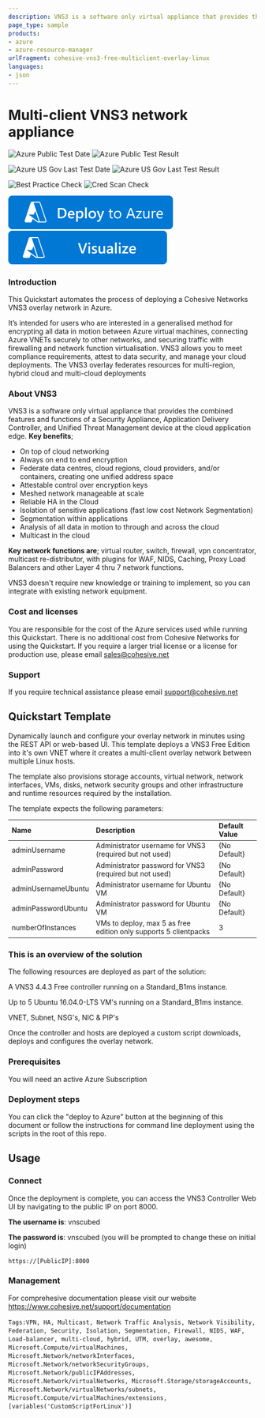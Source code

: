 ```yaml
---
description: VNS3 is a software only virtual appliance that provides the combined features and functions of a Security Appliance, Application Delivery Controller and Unified Threat Management device at the cloud application edge. Key benefits, On top of cloud networking, Always on end to end encryption, Federate data centres, cloud regions, cloud providers, and/or containers, creating one unified address space, Attestable control over encryption keys, Meshed network manageable at scale, Reliable HA in the Cloud, Isolate sensitive applications (fast low cost Network Segmentation), Segmentation within applications, Analysis of all data in motion in the cloud. Key network functions; virtual router, switch, firewall, vpn concentrator, multicast distributor, with plugins for WAF, NIDS, Caching, Proxy Load Balancers and other Layer 4 thru 7 network functions, VNS3 doesn't require new knowledge or training to implement, so you can integrate with existing network equipment.
page_type: sample
products:
- azure
- azure-resource-manager
urlFragment: cohesive-vns3-free-multiclient-overlay-linux
languages:
- json
---
```

# Multi-client VNS3 network appliance

![Azure Public Test Date](https://azurequickstartsservice.blob.core.windows.net/badges/application-workloads/cohesive/cohesive-vns3-free-multiclient-overlay-linux/PublicLastTestDate.svg)
![Azure Public Test Result](https://azurequickstartsservice.blob.core.windows.net/badges/application-workloads/cohesive/cohesive-vns3-free-multiclient-overlay-linux/PublicDeployment.svg)

![Azure US Gov Last Test Date](https://azurequickstartsservice.blob.core.windows.net/badges/application-workloads/cohesive/cohesive-vns3-free-multiclient-overlay-linux/FairfaxLastTestDate.svg)
![Azure US Gov Last Test Result](https://azurequickstartsservice.blob.core.windows.net/badges/application-workloads/cohesive/cohesive-vns3-free-multiclient-overlay-linux/FairfaxDeployment.svg)

![Best Practice Check](https://azurequickstartsservice.blob.core.windows.net/badges/application-workloads/cohesive/cohesive-vns3-free-multiclient-overlay-linux/BestPracticeResult.svg)
![Cred Scan Check](https://azurequickstartsservice.blob.core.windows.net/badges/application-workloads/cohesive/cohesive-vns3-free-multiclient-overlay-linux/CredScanResult.svg)

[![Deploy To Azure](https://raw.githubusercontent.com/Azure/azure-quickstart-templates/master/1-CONTRIBUTION-GUIDE/images/deploytoazure.svg?sanitize=true)](https://portal.azure.com/#create/Microsoft.Template/uri/https%3A%2F%2Fraw.githubusercontent.com%2FAzure%2Fazure-quickstart-templates%2Fmaster%2Fapplication-workloads%2Fcohesive%2Fcohesive-vns3-free-multiclient-overlay-linux%2Fazuredeploy.json)  [![Visualize](https://raw.githubusercontent.com/Azure/azure-quickstart-templates/master/1-CONTRIBUTION-GUIDE/images/visualizebutton.svg?sanitize=true)](http://armviz.io/#/?load=https%3A%2F%2Fraw.githubusercontent.com%2FAzure%2Fazure-quickstart-templates%2Fmaster%2Fapplication-workloads%2Fcohesive%2Fcohesive-vns3-free-multiclient-overlay-linux%2Fazuredeploy.json)

### Introduction
This Quickstart automates the process of deploying a Cohesive Networks VNS3 overlay network in Azure.

It’s intended for users who are interested in a generalised method for encrypting all data in motion between Azure virtual machines, connecting Azure VNETs securely to other networks, and securing traffic with firewalling and network function virtualisation. VNS3 allows you to meet compliance requirements, attest to data security, and manage your cloud deployments. The VNS3 overlay federates resources for multi-region, hybrid cloud and multi-cloud deployments

### About VNS3
VNS3 is a software only virtual appliance that provides the combined features and functions of a Security Appliance, Application Delivery Controller, and Unified Threat Management device at the cloud application edge.
**Key benefits**;
+ On top of cloud networking
+ Always on end to end encryption
+ Federate data centres, cloud regions, cloud providers, and/or containers, creating one unified address space
+ Attestable control over encryption keys
+ Meshed network manageable at scale
+ Reliable HA in the Cloud
+ Isolation of sensitive applications (fast low cost Network Segmentation)
+ Segmentation within applications
+ Analysis of all data in motion to through and across the cloud
+ Multicast in the cloud

**Key network functions are**; virtual router, switch, firewall, vpn concentrator, multicast re-distributor, with plugins for WAF, NIDS, Caching, Proxy Load Balancers and other Layer 4 thru 7 network functions.

VNS3 doesn't require new knowledge or training to implement, so you can integrate with existing network equipment.

### Cost and licenses
You are responsible for the cost of the Azure services used while running this Quickstart. There is no additional cost from Cohesive Networks for using the Quickstart.
If you require a larger trial license or a license for production use, please email sales@cohesive.net

### Support
If you require technical assistance please email support@cohesive.net

## Quickstart Template
Dynamically launch and configure your overlay network in minutes using the REST API or web-based UI.  This template deploys a VNS3 Free Edition into it's own VNET where it creates a multi-client overlay network between multiple Linux hosts.

The template also provisions storage accounts, virtual network, network interfaces, VMs, disks, network security groups and other infrastructure and runtime resources required by the installation.

The template expects the following parameters:

| Name   | Description | Default Value |
|:--- |:---|:---|
| adminUsername  | Administrator username for VNS3 (required but not used) | {No Default} |
| adminPassword  | Administrator password for VNS3 (required but not used) | {No Default} |
| adminUsernameUbuntu | Administrator username for Ubuntu VM | {No Default} |
| adminPasswordUbuntu | Administrator password for Ubuntu VM | {No Default} |
| numberOfInstances| VMs to deploy, max 5 as free edition only supports 5 clientpacks | 3 |

### This is an overview of the solution

The following resources are deployed as part of the solution:

A VNS3 4.4.3 Free controller running on a Standard_B1ms instance.

Up to 5 Ubuntu 16.04.0-LTS VM's running on a Standard_B1ms instance.

VNET, Subnet, NSG's, NIC & PIP's

Once the controller and hosts are deployed a custom script downloads, deploys and configures the overlay network.

### Prerequisites

You will need an active Azure Subscription

### Deployment steps

You can click the "deploy to Azure" button at the beginning of this document or follow the instructions for command line deployment using the scripts in the root of this repo.

## Usage

### Connect

Once the deployment is complete, you can access the VNS3 Controller Web UI by navigating to the public IP on port 8000.

**The username is**: vnscubed

**The password is**: vnscubed (you will be prompted to change these on initial login)

	https://[PublicIP]:8000

### Management

For comprehesive documentation please visit our website https://www.cohesive.net/support/documentation	

`Tags:VPN, HA, Multicast, Network Traffic Analysis, Network Visibility, Federation, Security, Isolation, Segmentation, Firewall, NIDS, WAF, Load-balancer, multi-cloud, hybrid, UTM, overlay, awesome, Microsoft.Compute/virtualMachines, Microsoft.Network/networkInterfaces, Microsoft.Network/networkSecurityGroups, Microsoft.Network/publicIPAddresses, Microsoft.Network/virtualNetworks, Microsoft.Storage/storageAccounts, Microsoft.Network/virtualNetworks/subnets, Microsoft.Compute/virtualMachines/extensions, [variables('CustomScriptForLinux')]`
